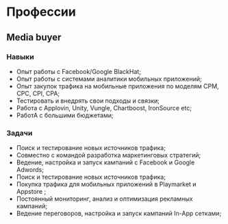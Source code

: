 # Профессии

## Media buyer

### Навыки 

- Опыт работы с Facebook/Google BlackHat;
- Опыт работы с системами аналитики мобильных приложений;
- Опыт закупок трафика на мобильные приложения по моделям CPM, CPC, CPI, CPA;
- Тестировать и внедрять свои подходы и связки;
- Работа с Applovin, Unity, Vungle, Chartboost, IronSource etc;
- РаботА с большими бюджетами;

### Задачи

- Поиск и тестирование новых источников трафика;
- Совместно с командой разработка маркетинговых стратегий;
- Ведение, настройка и запуск кампаний с Facebook и Google Adwords;
- Поиск и тестирование новых источников трафика;
- Покупка трафика для мобильных приложений в Playmarket и Appstore ;
- Постоянный мониторинг, анализ и оптимизация рекламных кампаний;
- Ведение переговоров, настройка и запуск кампаний In-App сетками;
